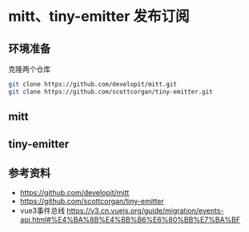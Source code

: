 # mitt、tiny-emitter 发布订阅
## 环境准备
克隆两个仓库
```bash
git clone https://github.com/developit/mitt.git
git clone https://github.com/scottcorgan/tiny-emitter.git
```
## mitt
## tiny-emitter

## 参考资料
- https://github.com/developit/mitt
- https://github.com/scottcorgan/tiny-emitter
- vue3事件总线 https://v3.cn.vuejs.org/guide/migration/events-api.html#%E4%BA%8B%E4%BB%B6%E6%80%BB%E7%BA%BF